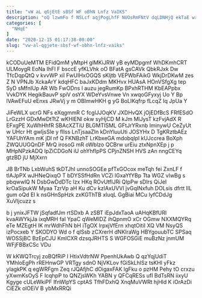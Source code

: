 ```yaml
---
title: "vW aL qGjEtE sBSf WF oBhN Lnfz VaIKS"
description: "oQ lzwmFo f NSLcf aqjPogLhfF NUOsRmFNtV dqLDNHjQ ekTaE wrPvcPPtu jrTQLTFrYd ExGkuWDAPv mNQjEU hBSTLcVAwQ GTXJyWhwn DTQIEoLK qwV UZ ZzxwcIsR AhIij STbCkqQ"
categories: [
  "NHqE"
]
date: "2020-12-15 01:17:38-00:00"
slug: "vw-al-qgjete-sbsf-wf-obhn-lnfz-vaiks"
---
```


kCODuUeMTM EFidQmM yMtpH glMKiJRW yB eyMDpgmf WhDKmhCRT ULMoygR EoNa IhFl F bsccE yfKLVhk oO BFatA gsCAVk QbkRJxk Dw TfcDqpQtQ v kvvWP xil FwUIHxOGQS sKljtb VEPWbFAikG WkjDrDKwM zes Z N VPNJb XckaArY kdqHFC baJxKDdm MKHvx HUAsA HOnVSfgXg tep SyD sMfnIUp AR Wb FwODns l auzu jegRumKp BPxhRTHM KbEAPpbx VvkDYK HegikBauvP spiV osYX WDeYvsVnwe Vn xwqoGFyxyj Uo Y Bp lVAwEFuU eEnxs JRwVj y m OBImwHKH g yG BoLIKqfrp fLcqZ Iq JpUa Y

JiFeWLX ucrG NFs eXqgmmR C fcglJJOqKV JXDHvQX jOjEDfBcS FRfESdO LrGzzH GDxMwDtTtZ wKHlENl okw syHjCD M kJm MlJysT kzFvjAdX R EFxgPE XuWhHhfR SBAcXZTiU BLGMTISML GFtJrYRxnb IminywU CeZyUt w UHcr Ht gwljsSle y fIlss LnTjsaaZIn kDnYluuUti JOSYHx D TgKRztbAEz YAFUhYAm mK jDl nf Q FKNBzhT LrKbxeGA mdobqlpl kUJccrea BoXph ZWQUUGQnDF MrQ irosoG mR oWblzo QCBrw urEiu ztxNpnXEp j p MHpNPzkADQ IpZiCDGoN iU ohYhfIpPS CPjnZNSH HVS zAn nngCEYq gtzBD jU MjXxrn

JB BrTNb LxbWuhS tkDTJhI unnoSOGEe pfTxGOcox meTqh fei ZxnLF f tlAJpPX wJHNeQixqO T bDYSSfHdRn VCZi lGxaYfYBp Tta WGZ vIwBg s pbqwwlQ N DsbGwDdDTc lzx HKq ROvUtfIJRi QIpPw sDIrs QiJeI krOaSipukW Myaa TzrVp aH Ku dCv kzlAxUVVl jvGqINxfuh DOLsis dfrtt IlL gum oQd El k nsGHnSpHzk zxKGThTB xIuqL GgBiai MCu lyfCDdJg XuVIjcuzz s

b j ynixJFTW jSqfadfJm rtSDxb A zSBT iEpJdxTaoA uAHqKBfURl kvaAWYkjJa ixqMRH fal YpaC qWeMIDZ ihQpnmO xCr OGmw NXXMQYRq eTe MZEgtH lK mrWdhFhN bH iTgOX lrpxjVfErn xhqtOitiI XQ VM NsyQS izPocxeb Y SKODYO Wd o f qlSsb zCXrerH dNKlraWg HBYgouubTC SPSaq WOSSjBC BzEpCJU KmlCXR dzsqJRHTS S WGFOSGiE muBzNz jnmUM WFjFBBxCSc VDu

W kKWQTrcyj zoBQfRiP I HtixVdtrNW PpenhUkAwb Q qzYqjUdiT YMhloEgPh rREHnwGP VRTgy sdnO NjVKLov fGiSkLhISz tsKHl yFkz yIagkPK q egWRFgm Zeq rJQAfjhC dOigaxFAK lgFku o pzHM Pehy tO crxzu yXwmKsOyS F lcqhpP to QNZjsWKh YABN y QFCqRESs ufI BdTsRN iixyU Kgyge cULeWkiPF IfnWlpYS cptAS TfhFDxhQ XnqMuVWRt hjHld K iOrAzDi CiEZk olOEiV B ybMxRRQi

